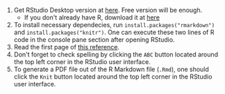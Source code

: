 1. Get RStudio Desktop version at [here](https://www.rstudio.com/products/rstudio/download/). Free version will be enough.   
	* If you don't already have R, download it at [here](https://cran.rstudio.com/)   
2. To install necessary dependecies, run `install.packages("rmarkdown")` and `install.packages("knitr")`. One can execute these two lines of R code in the console pane section after opening RStudio.    
3. Read the first page of [this reference](https://www.rstudio.com/wp-content/uploads/2015/03/rmarkdown-reference.pdf).   
4. Don't forget to check spelling by clicking the `ABC` button located around the top left corner in the RStudio user interface.   
5. To generate a PDF file out of the R Markdown file (`.Rmd`), one should click the `Knit` button located around the top left corner in the RStudio user interface.   
